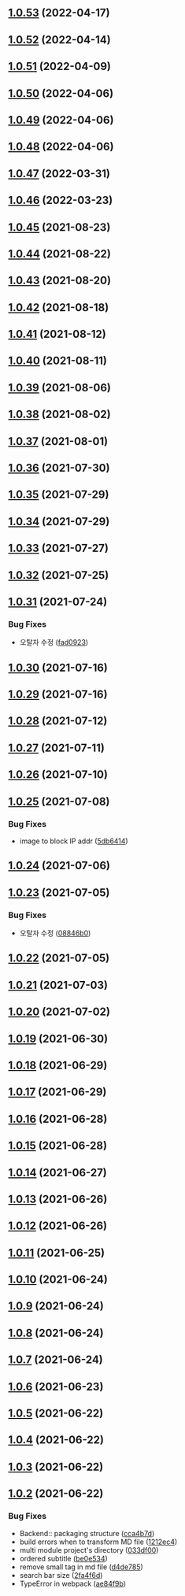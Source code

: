 ## [1.0.53](https://github.com/nowwater/algoblog/compare/v1.0.52...v1.0.53) (2022-04-17)



## [1.0.52](https://github.com/nowwater/algoblog/compare/v1.0.51...v1.0.52) (2022-04-14)



## [1.0.51](https://github.com/nowwater/algoblog/compare/v1.0.50...v1.0.51) (2022-04-09)



## [1.0.50](https://github.com/nowwater/algoblog/compare/v1.0.49...v1.0.50) (2022-04-06)



## [1.0.49](https://github.com/nowwater/algoblog/compare/v1.0.48...v1.0.49) (2022-04-06)



## [1.0.48](https://github.com/nowwater/algoblog/compare/v1.0.47...v1.0.48) (2022-04-06)



## [1.0.47](https://github.com/nowwater/algoblog/compare/v1.0.46...v1.0.47) (2022-03-31)



## [1.0.46](https://github.com/nowwater/algoblog/compare/v1.0.45...v1.0.46) (2022-03-23)



## [1.0.45](https://github.com/nowwater/algoblog/compare/v1.0.44...v1.0.45) (2021-08-23)



## [1.0.44](https://github.com/nowwater/algoblog/compare/v1.0.43...v1.0.44) (2021-08-22)



## [1.0.43](https://github.com/nowwater/algoblog/compare/v1.0.42...v1.0.43) (2021-08-20)



## [1.0.42](https://github.com/nowwater/algoblog/compare/v1.0.41...v1.0.42) (2021-08-18)



## [1.0.41](https://github.com/nowwater/algoblog/compare/v1.0.40...v1.0.41) (2021-08-12)



## [1.0.40](https://github.com/nowwater/algoblog/compare/v1.0.39...v1.0.40) (2021-08-11)



## [1.0.39](https://github.com/nowwater/algoblog/compare/v1.0.38...v1.0.39) (2021-08-06)



## [1.0.38](https://github.com/nowwater/algoblog/compare/v1.0.37...v1.0.38) (2021-08-02)



## [1.0.37](https://github.com/nowwater/algoblog/compare/v1.0.36...v1.0.37) (2021-08-01)



## [1.0.36](https://github.com/nowwater/algoblog/compare/v1.0.35...v1.0.36) (2021-07-30)



## [1.0.35](https://github.com/nowwater/algoblog/compare/v1.0.34...v1.0.35) (2021-07-29)



## [1.0.34](https://github.com/nowwater/algoblog/compare/v1.0.33...v1.0.34) (2021-07-29)



## [1.0.33](https://github.com/nowwater/algoblog/compare/v1.0.32...v1.0.33) (2021-07-27)



## [1.0.32](https://github.com/nowwater/algoblog/compare/v1.0.31...v1.0.32) (2021-07-25)



## [1.0.31](https://github.com/nowwater/algoblog/compare/v1.0.30...v1.0.31) (2021-07-24)


### Bug Fixes

* 오탈자 수정 ([fad0923](https://github.com/nowwater/algoblog/commit/fad0923539da77c60cf36b393fef67bdbce72cfb))



## [1.0.30](https://github.com/nowwater/algoblog/compare/v1.0.29...v1.0.30) (2021-07-16)



## [1.0.29](https://github.com/nowwater/algoblog/compare/v1.0.28...v1.0.29) (2021-07-16)



## [1.0.28](https://github.com/nowwater/algoblog/compare/v1.0.27...v1.0.28) (2021-07-12)



## [1.0.27](https://github.com/nowwater/algoblog/compare/v1.0.26...v1.0.27) (2021-07-11)



## [1.0.26](https://github.com/nowwater/algoblog/compare/v1.0.25...v1.0.26) (2021-07-10)



## [1.0.25](https://github.com/nowwater/algoblog/compare/v1.0.24...v1.0.25) (2021-07-08)


### Bug Fixes

* image to block IP addr ([5db6414](https://github.com/nowwater/algoblog/commit/5db64145670038b1bdb3b6fb89fecacc4e173c3f))



## [1.0.24](https://github.com/nowwater/algoblog/compare/v1.0.23...v1.0.24) (2021-07-06)



## [1.0.23](https://github.com/nowwater/algoblog/compare/v1.0.22...v1.0.23) (2021-07-05)


### Bug Fixes

* 오탈자 수정 ([08846b0](https://github.com/nowwater/algoblog/commit/08846b0b22fd82da2f69b30284ddbda5ebbb3664))



## [1.0.22](https://github.com/nowwater/algoblog/compare/v1.0.21...v1.0.22) (2021-07-05)



## [1.0.21](https://github.com/nowwater/algoblog/compare/v1.0.20...v1.0.21) (2021-07-03)



## [1.0.20](https://github.com/nowwater/algoblog/compare/v1.0.19...v1.0.20) (2021-07-02)



## [1.0.19](https://github.com/nowwater/algoblog/compare/v1.0.18...v1.0.19) (2021-06-30)



## [1.0.18](https://github.com/nowwater/algoblog/compare/v1.0.17...v1.0.18) (2021-06-29)



## [1.0.17](https://github.com/nowwater/algoblog/compare/v1.0.16...v1.0.17) (2021-06-29)



## [1.0.16](https://github.com/nowwater/algoblog/compare/v1.0.15...v1.0.16) (2021-06-28)



## [1.0.15](https://github.com/nowwater/algoblog/compare/v1.0.14...v1.0.15) (2021-06-28)



## [1.0.14](https://github.com/nowwater/algoblog/compare/v1.0.13...v1.0.14) (2021-06-27)



## [1.0.13](https://github.com/nowwater/algoblog/compare/v1.0.12...v1.0.13) (2021-06-26)



## [1.0.12](https://github.com/nowwater/algoblog/compare/v1.0.11...v1.0.12) (2021-06-26)



## [1.0.11](https://github.com/nowwater/algoblog/compare/v1.0.10...v1.0.11) (2021-06-25)



## [1.0.10](https://github.com/nowwater/algoblog/compare/v1.0.9...v1.0.10) (2021-06-24)



## [1.0.9](https://github.com/nowwater/algoblog/compare/v1.0.8...v1.0.9) (2021-06-24)



## [1.0.8](https://github.com/nowwater/algoblog/compare/v1.0.7...v1.0.8) (2021-06-24)



## [1.0.7](https://github.com/nowwater/algoblog/compare/v1.0.6...v1.0.7) (2021-06-24)



## [1.0.6](https://github.com/nowwater/algoblog/compare/v1.0.5...v1.0.6) (2021-06-23)



## [1.0.5](https://github.com/nowwater/algoblog/compare/v1.0.4...v1.0.5) (2021-06-22)



## [1.0.4](https://github.com/nowwater/algoblog/compare/v1.0.3...v1.0.4) (2021-06-22)



## [1.0.3](https://github.com/nowwater/algoblog/compare/v1.0.2...v1.0.3) (2021-06-22)



## [1.0.2](https://github.com/nowwater/algoblog/compare/be0e53482cd3bc74f3e190d4c586f3c50b9af471...v1.0.2) (2021-06-22)


### Bug Fixes

* Backend:: packaging structure ([cca4b7d](https://github.com/nowwater/algoblog/commit/cca4b7dcd5108303e9800d3bdcadace78f808954))
* build errors when to transform MD file ([1212ec4](https://github.com/nowwater/algoblog/commit/1212ec4d25e87b417941f5d0bf8ff3a16cb31e6f))
* multi module project's directory ([033df00](https://github.com/nowwater/algoblog/commit/033df0045db028c0f9a30cc2217310050e45d78e))
* ordered subtitle ([be0e534](https://github.com/nowwater/algoblog/commit/be0e53482cd3bc74f3e190d4c586f3c50b9af471))
* remove small tag in md file ([d4de785](https://github.com/nowwater/algoblog/commit/d4de7851f6c7a43319f05902536c89e5e660eecc))
* search bar size ([2fa4f6d](https://github.com/nowwater/algoblog/commit/2fa4f6df56fbb276568cc22cb090d50eaceaa04f))
* TypeError in webpack ([ae84f9b](https://github.com/nowwater/algoblog/commit/ae84f9be014c5b83d435767517a11f038cbdc6b5))



